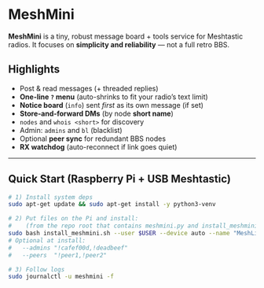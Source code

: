 # MeshMini

**MeshMini** is a tiny, robust message board + tools service for Meshtastic radios. It focuses on **simplicity and reliability** — not a full retro BBS.

## Highlights

- Post & read messages (+ threaded replies)
- **One-line `?` menu** (auto-shrinks to fit your radio’s text limit)
- **Notice board** (`info`) sent *first* as its own message (if set)
- **Store-and-forward DMs** (by node **short name**)
- `nodes` and `whois <short>` for discovery
- Admin: `admins` and `bl` (blacklist)
- Optional **peer sync** for redundant BBS nodes
- **RX watchdog** (auto-reconnect if link goes quiet)

---

## Quick Start (Raspberry Pi + USB Meshtastic)

```bash
# 1) Install system deps
sudo apt-get update && sudo apt-get install -y python3-venv

# 2) Put files on the Pi and install:
#    (from the repo root that contains meshmini.py and install_meshmini.sh)
sudo bash install_meshmini.sh --user $USER --device auto --name "MeshLink BBS"
# Optional at install:
#   --admins "!cafef00d,!deadbeef"
#   --peers  "!peer1,!peer2"

# 3) Follow logs
sudo journalctl -u meshmini -f
